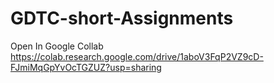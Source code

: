 # GDTC-short-Assignments
Open In Google Collab 
  https://colab.research.google.com/drive/1aboV3FqP2VZ9cD-FJmiMqGpYvOcTGZUZ?usp=sharing
